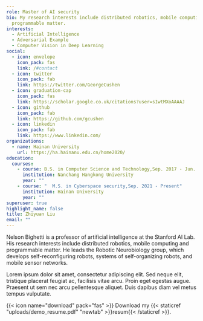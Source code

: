 ```yaml
---
role: Master of AI security
bio: My research interests include distributed robotics, mobile computing and
  programmable matter.
interests:
  - Artificial Intelligence
  - Adversarial Example
  - Computer Vision in Deep Learning
social:
  - icon: envelope
    icon_pack: fas
    link: /#contact
  - icon: twitter
    icon_pack: fab
    link: https://twitter.com/GeorgeCushen
  - icon: graduation-cap
    icon_pack: fas
    link: https://scholar.google.co.uk/citations?user=sIwtMXoAAAAJ
  - icon: github
    icon_pack: fab
    link: https://github.com/gcushen
  - icon: linkedin
    icon_pack: fab
    link: https://www.linkedin.com/
organizations:
  - name: Hainan University
    url: https://ha.hainanu.edu.cn/home2020/
education:
  courses:
    - course: B.S. in Computer Science and Technology,Sep. 2017 - Jun. 2021
      institution: Nanchang Hangkong University
      year: ""
    - course: "  M.S. in Cyberspace security,Sep. 2021 - Present"
      institution: Hainan University
      year: ""
superuser: true
highlight_name: false
title: Zhiyuan Liu
email: ""
---
```


Nelson Bighetti is a professor of artificial intelligence at the Stanford AI Lab. His research interests include distributed robotics, mobile computing and programmable matter. He leads the Robotic Neurobiology group, which develops self-reconfiguring robots, systems of self-organizing robots, and mobile sensor networks.

Lorem ipsum dolor sit amet, consectetur adipiscing elit. Sed neque elit, tristique placerat feugiat ac, facilisis vitae arcu. Proin eget egestas augue. Praesent ut sem nec arcu pellentesque aliquet. Duis dapibus diam vel metus tempus vulputate.

{{< icon name="download" pack="fas" >}} Download my {{< staticref "uploads/demo_resume.pdf" "newtab" >}}resum{{< /staticref >}}.
